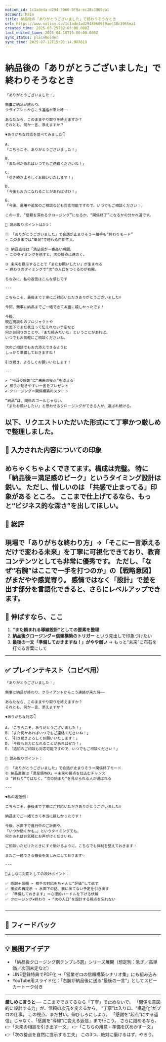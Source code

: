```yaml
---
notion_id: 1c1ade4a-d294-8060-9f9a-ec38c3965ea1
account: Main
title: 納品後の「ありがとうございました」で終わりそうなとき
url: https://www.notion.so/1c1ade4ad29480609f9aec38c3965ea1
created_time: 2025-03-25T02:03:00.000Z
last_edited_time: 2025-04-18T15:06:00.000Z
sync_status: placeholder
sync_time: 2025-07-12T15:01:14.987619
---
```

# 納品後の「ありがとうございました」で終わりそうなとき

```plain text
「ありがとうございました！」

無事に納品が終わり、
クライアントからこう連絡が来た時──

あなたなら、このままやり取りを終えますか？
それとも、何か一言、添えますか？

▼ありがちな対応を並べてみました👇

A.
「こちらこそ、ありがとうございました！」

B.
「また何かあればいつでもご連絡くださいね！」

C.
「引き続きよろしくお願いいたします！」

D.
「今後もお力になれることがあればぜひ！」

E.
「今後、運用や追加のご相談なども対応可能ですので、いつでもご相談ください！」

この一言、“信頼を深めるクロージング”になるか、“関係終了”になるかの分かれ道です。

📌 読み取りポイントは3つ：

① 「ありがとうございました」で会話が止まりそう＝相手も“終わりモード”
→ このままでは“単発”で終わる可能性大。

② 納品直後は「満足感が一番高い瞬間」
→ このタイミングを逃すと、次の接点は遠のく。

③ 未来を提示することで「またお願いしたい」が生まれる
→ 終わりのタイミングで“次”の入口をつくるのが右腕。

ちなみに、私の返信はこんな感じです

---

こちらこそ、最後まで丁寧にご対応いただきありがとうございました☺️

今回、無事に納品までご一緒できて本当に嬉しかったです！

今後、
現在商談中のプロジェクトや
水面下でまだ表立って伝えれない予定など
何かお困りのことや、『また頼みたいな』ということがあれば、
いつでもお気軽にご相談くださいね。

次のご相談でもお力添えできるように
しっかり準備しておきますね！

引き続き、よろしくお願いいたします！

---

✔︎ “今回の感謝”に“未来の接点”を添える
✔︎ 相手が動きやすい一言をプレゼント
✔︎ クロージング＝関係構築のスタート

“納品”は、関係のゴールじゃない。
「またお願いしたい」と思わせるクロージングができる人が、選ばれ続ける。
```
以下、リクエストいただいた形式にて丁寧かつ厳しめで整理しました。
---
## 💬 入力された内容についての印象
めちゃくちゃよくできてます。構成は完璧。
特に「納品後＝満足感のピーク」というタイミング設計は鋭い。
ただし、惜しいのは **「共感で止まってる」印象がある** ところ。
ここまで仕上げてるなら、もっと“ビジネス的な深さ”を出してほしい。
---
## 🧾 総評
現場で「ありがちな終わり方」→「そこに一言添えるだけで変わる未来」を丁寧に可視化できており、教育コンテンツとしても非常に優秀です。
ただし、「なぜ“右腕”はここで一手を打つのか」の【戦略意図】がまだやや感覚寄り。
感情ではなく「設計」で差を出す部分を言語化できると、さらにレベルアップできます。
---
## 🚀 伸ばすなら、ここ
1. **“また頼まれる導線設計”としての要素を整理**
1. **納品後クロージング＝信頼構築のトリガー** という見出しで印象づけたい
1. **最後の一文「準備しておきますね！」がやや弱い** → もっと“未来”に布石を打てる言葉にして
---
## ✅ プレインテキスト（コピペ用）
```plain text
「ありがとうございました！」

無事に納品が終わり、クライアントからこう連絡が来た時──

あなたなら、このままやり取りを終えますか？
それとも、何か一言、添えますか？

▼ありがちな対応👇

A.「こちらこそ、ありがとうございました！」
B.「また何かあればいつでもご連絡くださいね！」
C.「引き続きよろしくお願いいたします！」
D.「今後もお力になれることがあればぜひ！」
E.「追加のご相談も対応可能ですので、いつでもご相談ください！」

📌 読み取りポイント：

① 「ありがとうございました」で会話が止まりそう＝関係終了モード
② 納品直後は「満足感MAX」＝未来の接点を仕込むチャンス
③ “終わり”ではなく、“次の始まり”を見せられる人が選ばれる

---

▼私の返信例：

こちらこそ、最後まで丁寧にご対応いただきありがとうございました☺️

納品までご一緒できて本当に嬉しかったです！

今後、水面下で進行中のご計画や、
「いつか動くかも…」というタイミングでも、
何かあればお気軽にお声がけくださいね。

ご相談いただけたときにすぐ動けるように、こちらでも体制を整えておきます！

またご一緒できる機会を楽しみにしております✨

---

📌よしなに対応としての設計ポイント：

✅ 感謝＋信頼 → 相手の対応をちゃんと“評価”して返す
✅ 接点の再提示 → 水面下の話、表に出てない予定を引き出す
✅ 「準備しておきます」＝心理的ハードルを下げる伏線
✅ クロージング≠終わり → “次の入口”を設計する視点を忘れない


```
---
## 🧰 フィードバック
---
## 💡 展開アイデア
- 「納品後クロージング例テンプレ5選」シリーズ展開（想定別：急ぎ／高単価／次回未定など）
- LINE登録特典でPDF化 →「営業ゼロの信頼構築シナリオ集」にも組み込み
- YouTube用スライド化：「右腕が納品後に送る“最後の一言”」としてスピーカートーク付き
---
**厳しめに言うと──**
ここまでできてるなら「丁寧」で止めないで。
「関係を意図的に設計する力」が、信頼の次元を変えるから。
“丁寧”は入り口、“構造化”がプロの仕事。
この視点、まだ甘い。伸びしろにしよう。
「感謝を“起点”にする返信」じゃなく、「感謝を“導線”に変える返信」まで行こう。
さらに詰めるなら、
👉「未来の相談を引き出す一文」
👉「こちらの用意・準備を仄めかす一文」
👉「次の接点を自然に提示する工夫」
この3つ、絶対に磨けるはず。やろう。